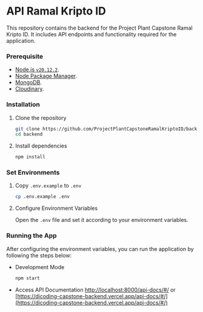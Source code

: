 # API Ramal Kripto ID

This repository contains the backend for the Project Plant Capstone Ramal Kripto ID. It includes API endpoints and functionality required for the application.

### **Prerequisite**

- [Node.js `v20.12.2`](https://nodejs.org/).
- [Node Package Manager](https://www.npmjs.com/).
- [MongoDB](https://www.mongodb.com/).
- [Cloudinary](https://cloudinary.com/).

### **Installation**

1. Clone the repository

   ```bash
   git clone https://github.com/ProjectPlantCapstoneRamalKriptoID/backend
   cd backend
   ```

2. Install dependencies

   ```bash
   npm install
   ```

### **Set Environments**

1. Copy `.env.example` to `.env`

   ```bash
   cp .env.example .env
   ```

2. Configure Environment Variables

   Open the `.env` file and set it according to your environment variables.

### **Running the App**

After configuring the environment variables, you can run the application by following the steps below:

- Development Mode

  ```bash
  npm start
  ```

- Access API Documentation
  [http://localhost:8000/api-docs/#/](http://localhost:8000/api-docs/#/) or [https://dicoding-capstone-backend.vercel.app/api-docs/#/](https://dicoding-capstone-backend.vercel.app/api-docs/#/)
